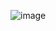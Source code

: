 ![image](https://github.com/stensil4rt/CodeBy/assets/62753044/1cd983f3-c653-41a8-8d8b-5d49150b4814)
